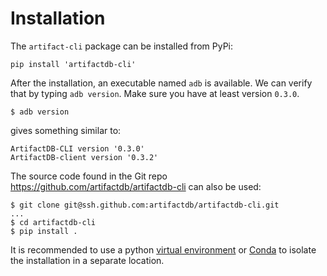 # Installation

The `artifact-cli` package can be installed from PyPi:

```
pip install 'artifactdb-cli'
```

After the installation, an executable named `adb` is available. We can verify that by typing `adb version`. Make sure
you have at least version `0.3.0`.

```
$ adb version
```
gives something similar to:
```
ArtifactDB-CLI version '0.3.0'
ArtifactDB-client version '0.3.2'
```

The source code found in the Git repo https://github.com/artifactdb/artifactdb-cli can also be used:

```
$ git clone git@ssh.github.com:artifactdb/artifactdb-cli.git
...
$ cd artifactdb-cli
$ pip install .
```

It is recommended to use a python [virtual environment](https://virtualenv.pypa.io/en/latest/) or
[Conda](https://docs.conda.io/en/latest/) to isolate the installation in a separate location.


